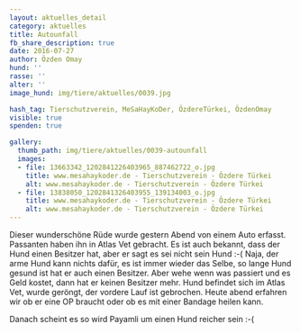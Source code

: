 ```yaml
---
layout: aktuelles_detail
category: aktuelles
title: Autounfall
fb_share_description: true
date: 2016-07-27
author: Özden Omay
hund: ''
rasse: ''
alter: ''
image_hund: img/tiere/aktuelles/0039.jpg

hash_tag: Tierschutzverein, MeSaHayKoDer, ÖzdereTürkei, ÖzdenOmay
visible: true
spenden: true

gallery:
  thumb_path: img/tiere/aktuelles/0039-autounfall
  images:
  - file: 13663342_1202841226403965_887462722_o.jpg
    title: www.mesahaykoder.de - Tierschutzverein - Özdere Türkei
    alt: www.mesahaykoder.de - Tierschutzverein - Özdere Türkei
  - file: 13838050_1202841326403955_139134003_o.jpg
    title: www.mesahaykoder.de - Tierschutzverein - Özdere Türkei
    alt: www.mesahaykoder.de - Tierschutzverein - Özdere Türkei
---
```

Dieser wunderschöne Rüde wurde gestern Abend von einem Auto erfasst. Passanten haben ihn in Atlas Vet gebracht.
Es ist auch bekannt, dass der Hund einen Besitzer hat, aber er sagt es sei nicht sein Hund :-(
Naja, der arme Hund kann nichts dafür, es ist immer wieder das Selbe, so lange Hund gesund ist hat er auch einen Besitzer. Aber wehe wenn was passiert und es Geld kostet, dann hat er keinen Besitzer mehr.
Hund befindet sich im Atlas Vet, wurde geröngt, der vordere Lauf ist gebrochen. Heute abend erfahren wir ob er eine OP braucht oder ob es mit einer Bandage heilen kann.

Danach scheint es so wird Payamli um einen Hund reicher sein :-(
